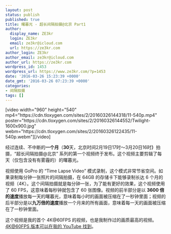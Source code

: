 ```yaml
---
layout: post
status: publish
published: true
title: 曙暮光 - 超长间隔拍摄@北京 Part1
author:
  display_name: ZE3kr
  login: ZE3kr
  email: ze3kr@icloud.com
  url: https://ze3kr.com
author_login: ZE3kr
author_email: ze3kr@icloud.com
author_url: https://ze3kr.com
wordpress_id: 1453
wordpress_url: https://www.ze3kr.com/?p=1453
date: '2016-03-26 15:23:39 +0000'
date_gmt: '2016-03-26 07:23:39 +0000'
categories:
- 间隔拍摄
tags: []
---
```

<p>[video width="960" height="540" mp4="https://cdn.tloxygen.com/sites/2/20160326144318/11-540p.mp4" poster="https://cdn.tloxygen.com/sites/2/20160326144552/Twilight-1600x900.jpg" webm="https://cdn.tloxygen.com/sites/2/20160326122435/11-540p.webm"][/video]</p>
<p>经过连续、不中断的<strong>一个月</strong>（<strong>30</strong>天，北京时间2月19日17时～3月20日16时<strong>）</strong>拍摄，“超长间隔拍摄@北京” 系列的第一个视频终于发布。这个视频主要剪辑了每天（仅包含没有有雾霾的）的曙暮光。</p>
<p>视频使用 GoPro 的 “Time Lapse Video” 模式录制，这个模式非常节省空间。如果录制每分钟一张照片的间隔拍摄，在 64GB 的存储卡下能够录制长达 6 个月的视频（4K）。这个间隔拍摄就是每分钟一张，为了能有更好的效果，这个视频使用了 60 FPS，这意味着每秒钟就包含了 60 张图像。视频的前半部分是以 <strong>3600 倍的速度</strong>播放每一天的曙暮光，意味着每小时的画面被压缩在了一秒钟里面；视频的后半部分是以<strong>九万倍的速度</strong>播放一个月来的所有画面，意味着每一天的画面被压缩在了一秒钟里面。</p>
<p>这个视频是我的首个 4K@60FPS 的视频，也是我制作过的画质最高的视频。<a href="https://www.youtube.com/watch?v=pZpomb5513s" target="_blank">4K@60FPS 版本可以在我的 YouTube 找到</a>。</p>
